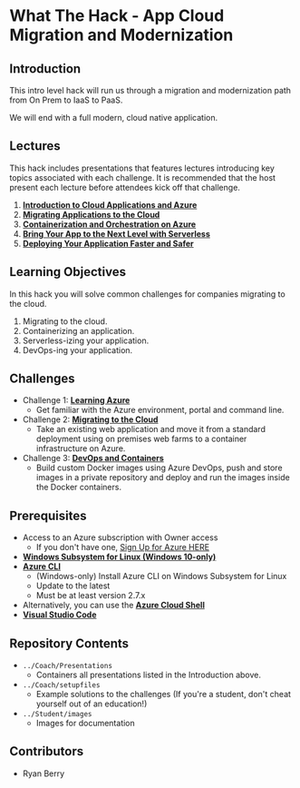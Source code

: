 # What The Hack - App Cloud Migration and Modernization
## Introduction
This intro level hack will run us through a migration and modernization path from On Prem to IaaS to PaaS.

We will end with a full modern, cloud native application.

## Lectures 
This hack includes presentations that features lectures introducing  key topics associated with each challenge. It is recommended that the host present each lecture before attendees kick off that challenge.
1. **[Introduction to Cloud Applications and Azure](Coach/Lectures/01-CloudAppsAndAzure.pptx)**
1. **[Migrating Applications to the Cloud](Coach/Lectures/02-MovingYourDatabaseToAzure.pptx)**
1. **[Containerization and Orchestration on Azure](Coach/Lectures/03-ContainerizingAndOrchestrationOfApplications.pptx)**
1. **[Bring Your App to the Next Level with Serverless](Coach/Lectures/04-ServerlessComputing.pptx)**
1. **[Deploying Your Application Faster and Safer](Coach/Lectures/05-DeployingYourApplicationFasterAndSafer.pptx)**

## Learning Objectives
In this hack you will solve common challenges for companies migrating to the cloud. 

1. Migrating to the cloud.
1. Containerizing an application.
1. Serverless-izing your application.
1. DevOps-ing your application.

## Challenges
- Challenge 1: **[Learning Azure](Student/Challenge-01.md)**
   - Get familiar with the Azure environment, portal and command line.
- Challenge 2: **[Migrating to the Cloud](Student/Challenge-02.md)**
   - Take an existing web application and move it from a standard deployment using on premises web farms to a container infrastructure on Azure. 
- Challenge 3: **[DevOps and Containers](Student/Challenge-03.md)**
   - Build custom Docker images using Azure DevOps, push and store images in a private repository and deploy and run the images inside the Docker containers.
   
## Prerequisites
- Access to an Azure subscription with Owner access
   - If you don't have one, [Sign Up for Azure HERE](https://azure.microsoft.com/en-us/free/)
- [**Windows Subsystem for Linux (Windows 10-only)**](https://docs.microsoft.com/en-us/windows/wsl/install-win10)
- [**Azure CLI**](https://docs.microsoft.com/en-us/cli/azure/install-azure-cli)
   - (Windows-only) Install Azure CLI on Windows Subsystem for Linux
   - Update to the latest
   - Must be at least version 2.7.x
- Alternatively, you can use the [**Azure Cloud Shell**](https://shell.azure.com/)
- [**Visual Studio Code**](https://code.visualstudio.com/)

## Repository Contents
- `../Coach/Presentations`
  - Containers all presentations listed in the Introduction above.
- `../Coach/setupfiles`
   - Example solutions to the challenges (If you're a student, don't cheat yourself out of an education!)
- `../Student/images`
   - Images for documentation

## Contributors
- Ryan Berry